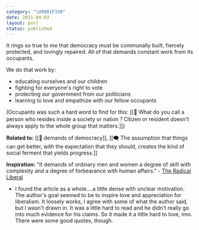 ```yaml
---
category: "\U0001F330"
date: 2021-04-03
layout: post
status: published
---
```


It rings so true to me that democracy must be communally built, fiercely protected, and lovingly repaired. All of that demands constant work from its occupants.

We do that work by:
- educating ourselves and our children
- fighting for everyone's right to vote
- protecting our government from our politicians
- learning to love and empathize with our fellow occupants

(Occupants was such a hard word to find for this: [[🌰 What do you call a person who resides inside a society or nation？Citizen or resident doesn't always apply to the whole group that matters.]])

**Related to:** [[🌰 demands of democracy]], [[🗨️ The assumption that things can get better, with the expectation that they should, creates the kind of social ferment that yields progress.]]

**Inspiration:**
"It demands of ordinary men and women a degree of skill with complexity and a degree of forbearance with human affairs." - [The Radical Liberal](whiterosemagazine.com/the-radical-liberal)
- I found the article as a whole....a little dense with unclear motivation. The author's goal seemed to be to inspire love and appreciation for liberalism. It loosely works, I agree with some of what the author said, but I wasn't drawn in. It was a little hard to read and he didn't really go into much evidence for his claims. So it made it a little hard to love, imo. There were some good quotes, though.